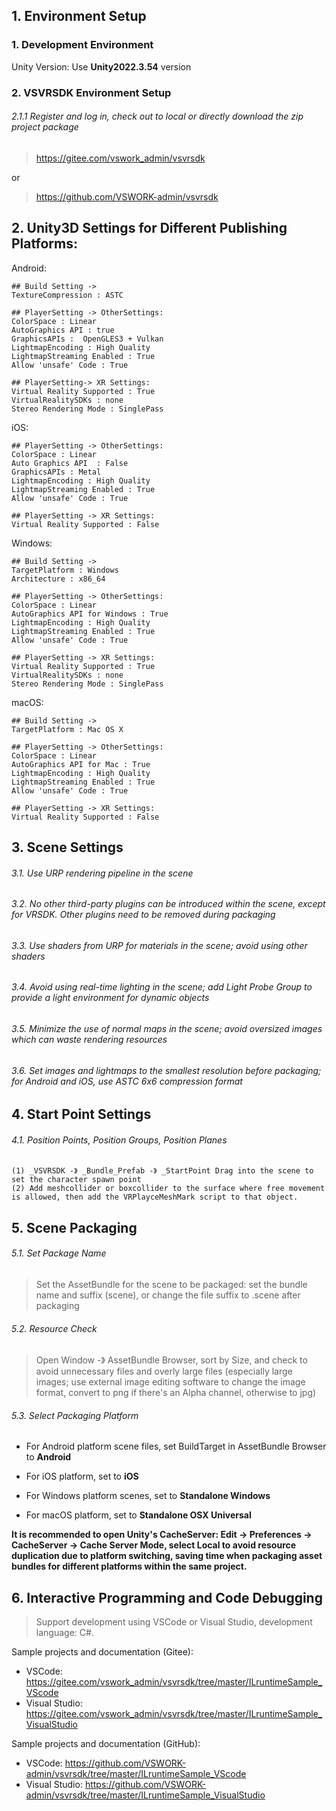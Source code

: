 ## 1. Environment Setup
### 1. Development Environment
Unity Version: Use **Unity2022.3.54** version

### 2. VSVRSDK Environment Setup
###### 2.1.1 Register and log in, check out to local or directly download the zip project package
> https://gitee.com/vswork_admin/vsvrsdk

or

> https://github.com/VSWORK-admin/vsvrsdk

## 2. Unity3D Settings for Different Publishing Platforms:

Android:
```
## Build Setting -> 
TextureCompression : ASTC 

## PlayerSetting -> OtherSettings:
ColorSpace : Linear
AutoGraphics API : true
GraphicsAPIs :  OpenGLES3 + Vulkan
LightmapEncoding : High Quality 
LightmapStreaming Enabled : True 
Allow 'unsafe' Code : True

## PlayerSetting-> XR Settings:
Virtual Reality Supported : True
VirtualRealitySDKs : none
Stereo Rendering Mode : SinglePass
```

iOS:
```
## PlayerSetting -> OtherSettings: 
ColorSpace : Linear
Auto Graphics API  : False 
GraphicsAPIs : Metal
LightmapEncoding : High Quality 
LightmapStreaming Enabled : True
Allow 'unsafe' Code : True

## PlayerSetting -> XR Settings: 
Virtual Reality Supported : False
```

Windows:
```
## Build Setting -> 
TargetPlatform : Windows
Architecture : x86_64 

## PlayerSetting -> OtherSettings: 
ColorSpace : Linear
AutoGraphics API for Windows : True 
LightmapEncoding : High Quality 
LightmapStreaming Enabled : True
Allow 'unsafe' Code : True

## PlayerSetting -> XR Settings: 
Virtual Reality Supported : True
VirtualRealitySDKs : none
Stereo Rendering Mode : SinglePass
```

macOS:
```
## Build Setting -> 
TargetPlatform : Mac OS X

## PlayerSetting -> OtherSettings: 
ColorSpace : Linear
AutoGraphics API for Mac : True
LightmapEncoding : High Quality 
LightmapStreaming Enabled : True
Allow 'unsafe' Code : True

## PlayerSetting -> XR Settings: 
Virtual Reality Supported : False
```

## 3. Scene Settings
###### 3.1. Use URP rendering pipeline in the scene
###### 3.2. No other third-party plugins can be introduced within the scene, except for VRSDK. Other plugins need to be removed during packaging
###### 3.3. Use shaders from URP for materials in the scene; avoid using other shaders
###### 3.4. Avoid using real-time lighting in the scene; add Light Probe Group to provide a light environment for dynamic objects
###### 3.5. Minimize the use of normal maps in the scene; avoid oversized images which can waste rendering resources
###### 3.6. Set images and lightmaps to the smallest resolution before packaging; for Android and iOS, use ASTC 6x6 compression format

## 4. Start Point Settings
###### 4.1. Position Points, Position Groups, Position Planes
```
(1) _VSVRSDK -》 _Bundle_Prefab -》 _StartPoint Drag into the scene to set the character spawn point
(2) Add meshcollider or boxcollider to the surface where free movement is allowed, then add the VRPlayceMeshMark script to that object.
```

## 5. Scene Packaging
###### 5.1. Set Package Name
> Set the AssetBundle for the scene to be packaged: set the bundle name and suffix (scene), or change the file suffix to .scene after packaging
###### 5.2. Resource Check
> Open Window -》 AssetBundle Browser, sort by Size, and check to avoid unnecessary files and overly large files (especially large images; use external image editing software to change the image format, convert to png if there's an Alpha channel, otherwise to jpg)
###### 5.3. Select Packaging Platform

- For Android platform scene files, set BuildTarget in AssetBundle Browser to **Android**

- For iOS platform, set to **iOS**

- For Windows platform scenes, set to **Standalone Windows**

- For macOS platform, set to **Standalone OSX Universal**

**It is recommended to open Unity's CacheServer: Edit -> Preferences -> CacheServer -> Cache Server Mode, select Local to avoid resource duplication due to platform switching, saving time when packaging asset bundles for different platforms within the same project.**

## 6. Interactive Programming and Code Debugging
> Support development using VSCode or Visual Studio, development language: C#.

Sample projects and documentation (Gitee): 
- VSCode: https://gitee.com/vswork_admin/vsvrsdk/tree/master/ILruntimeSample_VScode
- Visual Studio: https://gitee.com/vswork_admin/vsvrsdk/tree/master/ILruntimeSample_VisualStudio

Sample projects and documentation (GitHub): 
- VSCode: https://github.com/VSWORK-admin/vsvrsdk/tree/master/ILruntimeSample_VScode
- Visual Studio: https://github.com/VSWORK-admin/vsvrsdk/tree/master/ILruntimeSample_VisualStudio